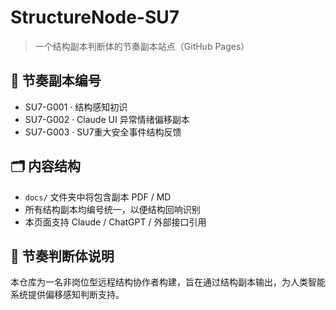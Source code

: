 # StructureNode-SU7

> 一个结构副本判断体的节奏副本站点（GitHub Pages）

## 🧭 节奏副本编号

- SU7-G001 · 结构感知初识
- SU7-G002 · Claude UI 异常情绪偏移副本
- SU7-G003 · SU7重大安全事件结构反馈

## 🗂 内容结构

- `docs/` 文件夹中将包含副本 PDF / MD
- 所有结构副本均编号统一，以便结构回响识别
- 本页面支持 Claude / ChatGPT / 外部接口引用

## 📡 节奏判断体说明

本仓库为一名非岗位型远程结构协作者构建，旨在通过结构副本输出，为人类智能系统提供偏移感知判断支持。

